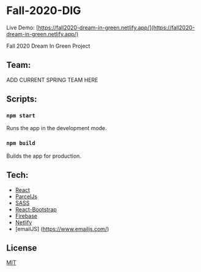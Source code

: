 # Fall-2020-DIG
 Live Demo: [https://fall2020-dream-in-green.netlify.app/](https://fall2020-dream-in-green.netlify.app/)

Fall 2020 Dream In Green Project

## Team:
ADD CURRENT SPRING TEAM HERE

## Scripts:

### `npm start`
Runs the app in the development mode.
### `npm build`
Builds the app for production.

## Tech:
- [React](https://reactjs.org/)
- [ParcelJs](https://parceljs.org/)
- [SASS](https://sass-lang.com/)
- [React-Bootstrap](https://react-bootstrap.github.io/)
- [Firebase](https://firebase.google.com/)
- [Netlify](https://www.netlify.com/)
- [emailJS] (https://www.emailjs.com/)

## License
[MIT](https://choosealicense.com/licenses/mit/)
